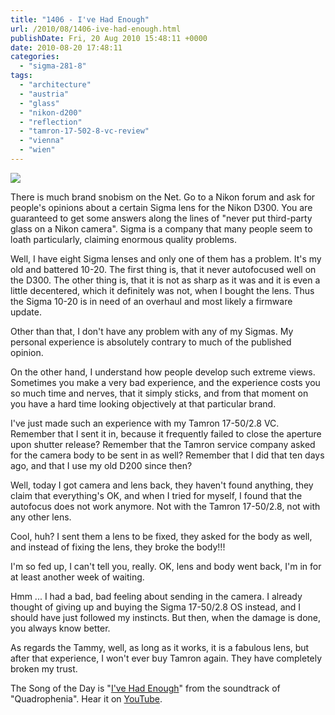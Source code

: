 ```yaml
---
title: "1406 - I've Had Enough"
url: /2010/08/1406-ive-had-enough.html
publishDate: Fri, 20 Aug 2010 15:48:11 +0000
date: 2010-08-20 17:48:11
categories: 
  - "sigma-281-8"
tags: 
  - "architecture"
  - "austria"
  - "glass"
  - "nikon-d200"
  - "reflection"
  - "tamron-17-502-8-vc-review"
  - "vienna"
  - "wien"
---
```

<a target="_blank" href="https://d25zfm9zpd7gm5.cloudfront.net/1200x1200/2010/20100820_085302_ps.jpg"><img src="https://d25zfm9zpd7gm5.cloudfront.net/0600x0600/2010/20100820_085302_ps.jpg" /></a>

There is much brand snobism on the Net. Go to a Nikon forum and ask for people's opinions about a certain Sigma lens for the Nikon D300. You are guaranteed to get some answers along the lines of "never put third-party glass on a Nikon camera". Sigma is a company that many people seem to loath particularly, claiming enormous quality problems. 

Well, I have eight Sigma lenses and only one of them has a problem. It's my old and battered 10-20. The first thing is, that it never autofocused well on the D300. The other thing is, that it is not as sharp as it was and it is even a little decentered, which it definitely was not, when I bought the lens. Thus the Sigma 10-20 is in need of an overhaul and most likely a firmware update.

Other than that, I don't have any problem with any of my Sigmas. My personal experience is absolutely contrary to much of the published opinion.

On the other hand, I understand how people develop such extreme views. Sometimes you make a very bad experience, and the experience costs you so much time and nerves, that it simply sticks, and from that moment on you have a hard time looking objectively at that particular brand.

I've just made such an experience with my Tamron 17-50/2.8 VC. Remember that I sent it in, because it frequently failed to close the aperture upon shutter release? Remember that the Tamron service company asked for the camera body to be sent in as well? Remember that I did that ten days ago, and that I use my old D200 since then?

Well, today I got camera and lens back, they haven't found anything, they claim that everything's OK, and when I tried for myself, I found that the autofocus does not work anymore. Not with the Tamron 17-50/2.8, not with any other lens.

Cool, huh? I sent them a lens to be fixed, they asked for the body as well, and instead of fixing the lens, they broke the body!!!

I'm so fed up, I can't tell you, really. OK, lens and body went back, I'm in for at least another week of waiting.

 Hmm ... I had a bad, bad feeling about sending in the camera. I already thought of giving up and buying the Sigma 17-50/2.8 OS instead, and I should have just followed my instincts. But then, when the damage is done, you always know better.

As regards the Tammy, well, as long as it works, it is a fabulous lens, but after that experience, I won't ever buy Tamron again. They have completely broken my trust.

The Song of the Day is "<a target="_blank" href="http://www.lyricsmode.com/lyrics/w/who/ive_had_enough.html">I've Had Enough</a>" from the soundtrack of "Quadrophenia". Hear it on <a target="_blank" href="http://www.youtube.com/watch?hl=en&v=LMDag50N8vY">YouTube</a>.
